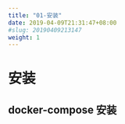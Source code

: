```yaml
---
title: "01-安装"
date: 2019-04-09T21:31:47+08:00
#slug: 20190409213147
weight: 1
---
```



# 安装


## docker-compose 安装


